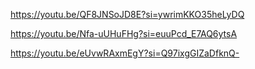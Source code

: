 https://youtu.be/QF8JNSoJD8E?si=ywrimKKO35heLyDQ

https://youtu.be/Nfa-uUHuFHg?si=euuPcd_E7AQ6ytsA

https://youtu.be/eUvwRAxmEgY?si=Q97ixgGIZaDfknQ-

